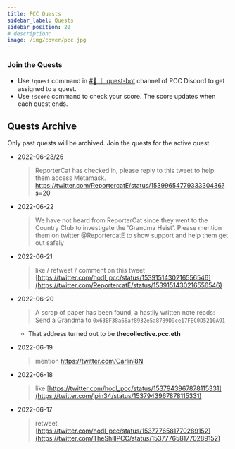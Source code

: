 ```yaml
---
title: PCC Quests
sidebar_label: Quests
sidebar_position: 20
# description:
image: /img/cover/pcc.jpg
---
```


### Join the Quests

- Use `!quest` command in [#🧙 ｜ quest-bot](https://discord.com/channels/856877590592749598/965990276751568897) channel of PCC Discord to get assigned to a quest.
- Use `!score` command to check your score. The score updates when each quest ends.

## Quests Archive

Only past quests will be archived. Join the quests for the active quest.

- 2022-06-23/26

  > ReporterCat has checked in, please reply to this tweet to help them access Metamask. https://twitter.com/ReportercatE/status/1539965477933330436?s=20

- 2022-06-22

  > We have not heard from ReporterCat since they went to the Country Club to investigate the 'Grandma Heist'. Please mention them on twitter @ReportercatE to show support and help them get out safely

- 2022-06-21

  > like / retweet / comment on this tweet [https://twitter.com/hodl_pcc/status/1539151430216556546](https://twitter.com/ReportercatE/status/1539151430216556546)

- 2022-06-20

  > A scrap of paper has been found, a hastily written note reads: Send a Grandma to `0x63BF38a68af8932e5a87B9D9ce17FEC0D5210A91`

  - That address turned out to be **thecollective.pcc.eth**

- 2022-06-19

  > mention https://twitter.com/Carlini8N

- 2022-06-18

  > like [https://twitter.com/hodl_pcc/status/1537943967878115331](https://twitter.com/jpin34/status/1537943967878115331)

- 2022-06-17

  > retweet [https://twitter.com/hodl_pcc/status/1537776581770289152](https://twitter.com/TheShillPCC/status/1537776581770289152)
